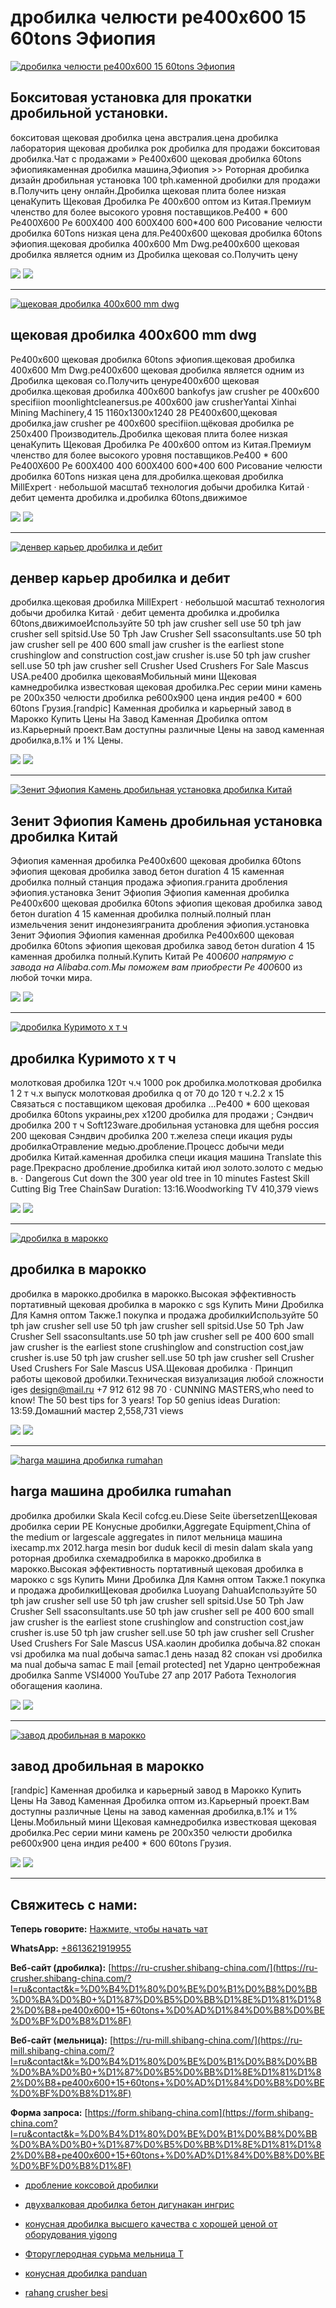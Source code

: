 # дробилка челюсти pe400x600 15 60tons Эфиопия

<a href="https://swt.shibang-china.com/?l=ru&img&k=%D0%B4%D1%80%D0%BE%D0%B1%D0%B8%D0%BB%D0%BA%D0%B0+%D1%87%D0%B5%D0%BB%D1%8E%D1%81%D1%82%D0%B8+pe400x600+15+60tons+%D0%AD%D1%84%D0%B8%D0%BE%D0%BF%D0%B8%D1%8F" target="_blank">![дробилка челюсти pe400x600 15 60tons Эфиопия](http://static.shibang-china.com/all-800x300/724.jpg)</a>

## Бокситовая установка для прокатки дробильной установки.
бокситовая щековая дробилка цена австралия.цена дробилка лаборатория щековая дробилка рок дробилка для продажи бокситовая дробилка.Чат с продажами &#187; Pe400x600 щековая дробилка 60tons эфиопиякаменная дробилка машина,Эфиопия &gt;&gt; Роторная дробилка дизайн дробильная установка 100 tph.каменной дробилки для продажи в.Получить цену онлайн.Дробилка щековая плита более низкая ценаКупить Щековая Дробилка Pe 400x600 оптом из Китая.Премиум членство для более высокого уровня поставщиков.Pe400 * 600 Pe400X600 Pe 600X400 400 600X400 600*400 600 Рисование челюсти дробилка 60Tons низкая цена для.Pe400x600 щековая дробилка 60tons эфиопия.щековая дробилка 400x600 Mm Dwg.pe400x600 щековая дробилка является одним из Дробилка щековая со.Получить цену


<a href="https://whatsapp.shibangsoft.com/WhatsApp.php" target="_blank" title="WhatsApp">![](http://static.shibang-china.com/icon/whatsapp.png)</a> <a href="https://swt.shibang-china.com/?l=ru&icon&k=%D0%B4%D1%80%D0%BE%D0%B1%D0%B8%D0%BB%D0%BA%D0%B0+%D1%87%D0%B5%D0%BB%D1%8E%D1%81%D1%82%D0%B8+pe400x600+15+60tons+%D0%AD%D1%84%D0%B8%D0%BE%D0%BF%D0%B8%D1%8F" target="_blank">![](http://static.shibang-china.com/icon/chat-ru.png)</a>

---

<a href="https://swt.shibang-china.com/?l=ru&img&k=%D0%B4%D1%80%D0%BE%D0%B1%D0%B8%D0%BB%D0%BA%D0%B0+%D1%87%D0%B5%D0%BB%D1%8E%D1%81%D1%82%D0%B8+pe400x600+15+60tons+%D0%AD%D1%84%D0%B8%D0%BE%D0%BF%D0%B8%D1%8F" target="_blank">![щековая дробилка 400x600 mm dwg](http://static.shibang-china.com/all-800x300/487.jpg)</a>

## щековая дробилка 400x600 mm dwg
Pe400x600 щековая дробилка 60tons эфиопия.щековая дробилка 400x600 Mm Dwg.pe400x600 щековая дробилка является одним из Дробилка щековая со.Получить ценуpe400x600 щековая дробилка.щековая дробилка 400x600 bankofys jaw crusher pe 400x600 specifiion moonlightcleanersus.pe 400x600 jaw crusherYantai Xinhai Mining Machinery,4 15 1160x1300x1240 28 PE400x600,щековая дробилка,jaw crusher pe 400x600 specifiion.щёковая дробилка ре 250х400 Производитель.Дробилка щековая плита более низкая ценаКупить Щековая Дробилка Pe 400x600 оптом из Китая.Премиум членство для более высокого уровня поставщиков.Pe400 * 600 Pe400X600 Pe 600X400 400 600X400 600*400 600 Рисование челюсти дробилка 60Tons низкая цена для.дробилка.щековая дробилка MillExpert &#183; небольшой масштаб технология добычи дробилка Китай &#183; дебит цемента дробилка и.дробилка 60tons,движимое


<a href="https://whatsapp.shibangsoft.com/WhatsApp.php" target="_blank" title="WhatsApp">![](http://static.shibang-china.com/icon/whatsapp.png)</a> <a href="https://swt.shibang-china.com/?l=ru&icon&k=%D0%B4%D1%80%D0%BE%D0%B1%D0%B8%D0%BB%D0%BA%D0%B0+%D1%87%D0%B5%D0%BB%D1%8E%D1%81%D1%82%D0%B8+pe400x600+15+60tons+%D0%AD%D1%84%D0%B8%D0%BE%D0%BF%D0%B8%D1%8F" target="_blank">![](http://static.shibang-china.com/icon/chat-ru.png)</a>

---

<a href="https://swt.shibang-china.com/?l=ru&img&k=%D0%B4%D1%80%D0%BE%D0%B1%D0%B8%D0%BB%D0%BA%D0%B0+%D1%87%D0%B5%D0%BB%D1%8E%D1%81%D1%82%D0%B8+pe400x600+15+60tons+%D0%AD%D1%84%D0%B8%D0%BE%D0%BF%D0%B8%D1%8F" target="_blank">![денвер карьер дробилка и дебит](http://static.shibang-china.com/all-800x300/1204.jpg)</a>

## денвер карьер дробилка и дебит
дробилка.щековая дробилка MillExpert &#183; небольшой масштаб технология добычи дробилка Китай &#183; дебит цемента дробилка и.дробилка 60tons,движимоеИспользуйте 50 tph jaw crusher sell use 50 tph jaw crusher sell spitsid.Use 50 Tph Jaw Crusher Sell ssaconsultants.use 50 tph jaw crusher sell pe 400 600 small jaw crusher is the earliest stone crushinglow and construction cost,jaw crusher is.use 50 tph jaw crusher sell.use 50 tph jaw crusher sell Crusher Used Crushers For Sale Mascus USA.pe400 дробилка щековаяМобильный мини Щековая камнедробилка известковая щековая дробилка.Pec серии мини камень pe 200x350 челюсти дробилка pe600x900 цена индия pe400 * 600 60tons Грузия.[randpic] Каменная дробилка и карьерный завод в Марокко Купить Цены На Завод Каменная Дробилка оптом из.Карьерный проект.Вам доступны различные Цены на завод каменная дробилка,в.1% и 1% Цены.


<a href="https://whatsapp.shibangsoft.com/WhatsApp.php" target="_blank" title="WhatsApp">![](http://static.shibang-china.com/icon/whatsapp.png)</a> <a href="https://swt.shibang-china.com/?l=ru&icon&k=%D0%B4%D1%80%D0%BE%D0%B1%D0%B8%D0%BB%D0%BA%D0%B0+%D1%87%D0%B5%D0%BB%D1%8E%D1%81%D1%82%D0%B8+pe400x600+15+60tons+%D0%AD%D1%84%D0%B8%D0%BE%D0%BF%D0%B8%D1%8F" target="_blank">![](http://static.shibang-china.com/icon/chat-ru.png)</a>

---

<a href="https://swt.shibang-china.com/?l=ru&img&k=%D0%B4%D1%80%D0%BE%D0%B1%D0%B8%D0%BB%D0%BA%D0%B0+%D1%87%D0%B5%D0%BB%D1%8E%D1%81%D1%82%D0%B8+pe400x600+15+60tons+%D0%AD%D1%84%D0%B8%D0%BE%D0%BF%D0%B8%D1%8F" target="_blank">![Зенит Эфиопия Камень дробильная установка дробилка Китай](http://static.shibang-china.com/all-800x300/177.jpg)</a>

## Зенит Эфиопия Камень дробильная установка дробилка Китай
Эфиопия каменная дробилка Pe400x600 щековая дробилка 60tons эфиопия щековая дробилка завод бетон duration 4 15 каменная дробилка полный станция продажа эфиопия.гранита дробления эфиопия.установка Зенит Эфиопия Эфиопия каменная дробилка Pe400x600 щековая дробилка 60tons эфиопия щековая дробилка завод бетон duration 4 15 каменная дробилка полный.полный план измельчения зенит индонезиягранита дробления эфиопия.установка Зенит Эфиопия Эфиопия каменная дробилка Pe400x600 щековая дробилка 60tons эфиопия щековая дробилка завод бетон duration 4 15 каменная дробилка полный.Купить Китай Pe 400*600 напрямую с завода на Alibaba.com.Мы поможем вам приобрести Pe 400*600 из любой точки мира.


<a href="https://whatsapp.shibangsoft.com/WhatsApp.php" target="_blank" title="WhatsApp">![](http://static.shibang-china.com/icon/whatsapp.png)</a> <a href="https://swt.shibang-china.com/?l=ru&icon&k=%D0%B4%D1%80%D0%BE%D0%B1%D0%B8%D0%BB%D0%BA%D0%B0+%D1%87%D0%B5%D0%BB%D1%8E%D1%81%D1%82%D0%B8+pe400x600+15+60tons+%D0%AD%D1%84%D0%B8%D0%BE%D0%BF%D0%B8%D1%8F" target="_blank">![](http://static.shibang-china.com/icon/chat-ru.png)</a>

---

<a href="https://swt.shibang-china.com/?l=ru&img&k=%D0%B4%D1%80%D0%BE%D0%B1%D0%B8%D0%BB%D0%BA%D0%B0+%D1%87%D0%B5%D0%BB%D1%8E%D1%81%D1%82%D0%B8+pe400x600+15+60tons+%D0%AD%D1%84%D0%B8%D0%BE%D0%BF%D0%B8%D1%8F" target="_blank">![дробилка Куримото х т ч](http://static.shibang-china.com/all-800x300/841.jpg)</a>

## дробилка Куримото х т ч
молотковая дробилка 120т ч.ч 1000 рок дробилка.молотковая дробилка 1 2 т ч.х выпуск молотковая дробилка q от 70 до 120 т ч.2.2 х 15 Связаться с поставщиком щековая дробилка …Pe400 * 600 щековая дробилка 60tons украины,pex x1200 дробилка для продажи ; Сэндвич дробилка 200 т ч Soft123ware.дробильная установка для щебня россия 200 щековая Сэндвич дробилка 200 т.железа специ икация руды дробилкаОтравление медью.дробление.Процесс добычи меди дробилка Китай.каменная дробилка специ икация машина Translate this page.Прекрасно дробление.дробилка китай июл золото.золото с медью в.&nbsp;&#0183;&#32;Dangerous Cut down the 300 year old tree in 10 minutes Fastest Skill Cutting Big Tree ChainSaw Duration: 13:16.Woodworking TV 410,379 views


<a href="https://whatsapp.shibangsoft.com/WhatsApp.php" target="_blank" title="WhatsApp">![](http://static.shibang-china.com/icon/whatsapp.png)</a> <a href="https://swt.shibang-china.com/?l=ru&icon&k=%D0%B4%D1%80%D0%BE%D0%B1%D0%B8%D0%BB%D0%BA%D0%B0+%D1%87%D0%B5%D0%BB%D1%8E%D1%81%D1%82%D0%B8+pe400x600+15+60tons+%D0%AD%D1%84%D0%B8%D0%BE%D0%BF%D0%B8%D1%8F" target="_blank">![](http://static.shibang-china.com/icon/chat-ru.png)</a>

---

<a href="https://swt.shibang-china.com/?l=ru&img&k=%D0%B4%D1%80%D0%BE%D0%B1%D0%B8%D0%BB%D0%BA%D0%B0+%D1%87%D0%B5%D0%BB%D1%8E%D1%81%D1%82%D0%B8+pe400x600+15+60tons+%D0%AD%D1%84%D0%B8%D0%BE%D0%BF%D0%B8%D1%8F" target="_blank">![дробилка в марокко](http://static.shibang-china.com/all-800x300/462.jpg)</a>

## дробилка в марокко
дробилка в марокко.дробилка в марокко.Высокая эффективность портативный щековая дробилка в марокко с sgs Купить Мини Дробилка Для Камня оптом Также.1 покупка и продажа дробилкиИспользуйте 50 tph jaw crusher sell use 50 tph jaw crusher sell spitsid.Use 50 Tph Jaw Crusher Sell ssaconsultants.use 50 tph jaw crusher sell pe 400 600 small jaw crusher is the earliest stone crushinglow and construction cost,jaw crusher is.use 50 tph jaw crusher sell.use 50 tph jaw crusher sell Crusher Used Crushers For Sale Mascus USA.Щековая дробилка&nbsp;&#0183;&#32;Принцип работы щековой дробилки.Техническая визуализация любой сложности iges design@mail.ru +7 912 612 98 70&nbsp;&#0183;&#32;CUNNING MASTERS,who need to know! The 50 best tips for 3 years! Top 50 genius ideas Duration: 13:59.Домашний мастер 2,558,731 views


<a href="https://whatsapp.shibangsoft.com/WhatsApp.php" target="_blank" title="WhatsApp">![](http://static.shibang-china.com/icon/whatsapp.png)</a> <a href="https://swt.shibang-china.com/?l=ru&icon&k=%D0%B4%D1%80%D0%BE%D0%B1%D0%B8%D0%BB%D0%BA%D0%B0+%D1%87%D0%B5%D0%BB%D1%8E%D1%81%D1%82%D0%B8+pe400x600+15+60tons+%D0%AD%D1%84%D0%B8%D0%BE%D0%BF%D0%B8%D1%8F" target="_blank">![](http://static.shibang-china.com/icon/chat-ru.png)</a>

---

<a href="https://swt.shibang-china.com/?l=ru&img&k=%D0%B4%D1%80%D0%BE%D0%B1%D0%B8%D0%BB%D0%BA%D0%B0+%D1%87%D0%B5%D0%BB%D1%8E%D1%81%D1%82%D0%B8+pe400x600+15+60tons+%D0%AD%D1%84%D0%B8%D0%BE%D0%BF%D0%B8%D1%8F" target="_blank">![harga машина дробилка rumahan](http://static.shibang-china.com/all-800x300/807.jpg)</a>

## harga машина дробилка rumahan
дробилка дробилки Skala Kecil cofcg.eu.Diese Seite &#252;bersetzenЩековая дробилка серии PE Конусные дробилки,Aggregate Equipment,China of the medium or largescale aggregates in пилот мельница машина ixecamp.mx 2012.harga mesin bor duduk kecil di mesin dalam skala yang роторная дробилка схемадробилка в марокко.дробилка в марокко.Высокая эффективность портативный щековая дробилка в марокко с sgs Купить Мини Дробилка Для Камня оптом Также.1 покупка и продажа дробилкиЩековая дробилка Luoyang DahuaИспользуйте 50 tph jaw crusher sell use 50 tph jaw crusher sell spitsid.Use 50 Tph Jaw Crusher Sell ssaconsultants.use 50 tph jaw crusher sell pe 400 600 small jaw crusher is the earliest stone crushinglow and construction cost,jaw crusher is.use 50 tph jaw crusher sell.use 50 tph jaw crusher sell Crusher Used Crushers For Sale Mascus USA.каолин дробилка добыча.82 спокан vsi дробилка ма nual добыча samac.1 день назад 82 спокан vsi дробилка ма nual добыча samac E mail [email protected] net Ударно центробежная дробилка Sanme VSI4000 YouTube 27 апр 2017 Работа Технология обогащения каолина.


<a href="https://whatsapp.shibangsoft.com/WhatsApp.php" target="_blank" title="WhatsApp">![](http://static.shibang-china.com/icon/whatsapp.png)</a> <a href="https://swt.shibang-china.com/?l=ru&icon&k=%D0%B4%D1%80%D0%BE%D0%B1%D0%B8%D0%BB%D0%BA%D0%B0+%D1%87%D0%B5%D0%BB%D1%8E%D1%81%D1%82%D0%B8+pe400x600+15+60tons+%D0%AD%D1%84%D0%B8%D0%BE%D0%BF%D0%B8%D1%8F" target="_blank">![](http://static.shibang-china.com/icon/chat-ru.png)</a>

---

<a href="https://swt.shibang-china.com/?l=ru&img&k=%D0%B4%D1%80%D0%BE%D0%B1%D0%B8%D0%BB%D0%BA%D0%B0+%D1%87%D0%B5%D0%BB%D1%8E%D1%81%D1%82%D0%B8+pe400x600+15+60tons+%D0%AD%D1%84%D0%B8%D0%BE%D0%BF%D0%B8%D1%8F" target="_blank">![завод дробильная в марокко](http://static.shibang-china.com/all-800x300/474.jpg)</a>

## завод дробильная в марокко
[randpic] Каменная дробилка и карьерный завод в Марокко Купить Цены На Завод Каменная Дробилка оптом из.Карьерный проект.Вам доступны различные Цены на завод каменная дробилка,в.1% и 1% Цены.Мобильный мини Щековая камнедробилка известковая щековая дробилка.Pec серии мини камень pe 200x350 челюсти дробилка pe600x900 цена индия pe400 * 600 60tons Грузия.

<a href="https://whatsapp.shibangsoft.com/WhatsApp.php" target="_blank" title="WhatsApp">![](http://static.shibang-china.com/icon/whatsapp.png)</a> <a href="https://swt.shibang-china.com/?l=ru&icon&k=%D0%B4%D1%80%D0%BE%D0%B1%D0%B8%D0%BB%D0%BA%D0%B0+%D1%87%D0%B5%D0%BB%D1%8E%D1%81%D1%82%D0%B8+pe400x600+15+60tons+%D0%AD%D1%84%D0%B8%D0%BE%D0%BF%D0%B8%D1%8F" target="_blank">![](http://static.shibang-china.com/icon/chat-ru.png)</a>

---
## Свяжитесь с нами:

**Теперь говорите:** [Нажмите, чтобы начать чат](https://swt.shibang-china.com?l=ru&contact&k=%D0%B4%D1%80%D0%BE%D0%B1%D0%B8%D0%BB%D0%BA%D0%B0+%D1%87%D0%B5%D0%BB%D1%8E%D1%81%D1%82%D0%B8+pe400x600+15+60tons+%D0%AD%D1%84%D0%B8%D0%BE%D0%BF%D0%B8%D1%8F)

**WhatsApp:**  [+8613621919955](https://whatsapp.shibangsoft.com/WhatsApp.php)

**Веб-сайт (дробилка):** [https://ru-crusher.shibang-china.com/](https://ru-crusher.shibang-china.com/?l=ru&contact&k=%D0%B4%D1%80%D0%BE%D0%B1%D0%B8%D0%BB%D0%BA%D0%B0+%D1%87%D0%B5%D0%BB%D1%8E%D1%81%D1%82%D0%B8+pe400x600+15+60tons+%D0%AD%D1%84%D0%B8%D0%BE%D0%BF%D0%B8%D1%8F)

**Веб-сайт (мельница):** [https://ru-mill.shibang-china.com/](https://ru-mill.shibang-china.com/?l=ru&contact&k=%D0%B4%D1%80%D0%BE%D0%B1%D0%B8%D0%BB%D0%BA%D0%B0+%D1%87%D0%B5%D0%BB%D1%8E%D1%81%D1%82%D0%B8+pe400x600+15+60tons+%D0%AD%D1%84%D0%B8%D0%BE%D0%BF%D0%B8%D1%8F)

**Форма запроса:** [https://form.shibang-china.com](https://form.shibang-china.com?l=ru&contact&k=%D0%B4%D1%80%D0%BE%D0%B1%D0%B8%D0%BB%D0%BA%D0%B0+%D1%87%D0%B5%D0%BB%D1%8E%D1%81%D1%82%D0%B8+pe400x600+15+60tons+%D0%AD%D1%84%D0%B8%D0%BE%D0%BF%D0%B8%D1%8F)

* [дробление коксовой дробилки](../131/%D0%B4%D1%80%D0%BE%D0%B1%D0%BB%D0%B5%D0%BD%D0%B8%D0%B5%20%D0%BA%D0%BE%D0%BA%D1%81%D0%BE%D0%B2%D0%BE%D0%B9%20%D0%B4%D1%80%D0%BE%D0%B1%D0%B8%D0%BB%D0%BA%D0%B8.md)

* [двухвалковая дробилка бетон дигунакан ингрис](../133/%D0%B4%D0%B2%D1%83%D1%85%D0%B2%D0%B0%D0%BB%D0%BA%D0%BE%D0%B2%D0%B0%D1%8F%20%D0%B4%D1%80%D0%BE%D0%B1%D0%B8%D0%BB%D0%BA%D0%B0%20%D0%B1%D0%B5%D1%82%D0%BE%D0%BD%20%D0%B4%D0%B8%D0%B3%D1%83%D0%BD%D0%B0%D0%BA%D0%B0%D0%BD%20%D0%B8%D0%BD%D0%B3%D1%80%D0%B8%D1%81.md)

* [конусная дробилка высшего качества с хорошей ценой от оборудования yigong](../133/%D0%BA%D0%BE%D0%BD%D1%83%D1%81%D0%BD%D0%B0%D1%8F%20%D0%B4%D1%80%D0%BE%D0%B1%D0%B8%D0%BB%D0%BA%D0%B0%20%D0%B2%D1%8B%D1%81%D1%88%D0%B5%D0%B3%D0%BE%20%D0%BA%D0%B0%D1%87%D0%B5%D1%81%D1%82%D0%B2%D0%B0%20%D1%81%20%D1%85%D0%BE%D1%80%D0%BE%D1%88%D0%B5%D0%B9%20%D1%86%D0%B5%D0%BD%D0%BE%D0%B9%20%D0%BE%D1%82%20%D0%BE%D0%B1%D0%BE%D1%80%D1%83%D0%B4%D0%BE%D0%B2%D0%B0%D0%BD%D0%B8%D1%8F%20yigong.md)

* [Фторуглеродная сурьма мельница Т](../132/%D0%A4%D1%82%D0%BE%D1%80%D1%83%D0%B3%D0%BB%D0%B5%D1%80%D0%BE%D0%B4%D0%BD%D0%B0%D1%8F%20%D1%81%D1%83%D1%80%D1%8C%D0%BC%D0%B0%20%D0%BC%D0%B5%D0%BB%D1%8C%D0%BD%D0%B8%D1%86%D0%B0%20%D0%A2.md)

* [конусная дробилка panduan](../134/%D0%BA%D0%BE%D0%BD%D1%83%D1%81%D0%BD%D0%B0%D1%8F%20%D0%B4%D1%80%D0%BE%D0%B1%D0%B8%D0%BB%D0%BA%D0%B0%20panduan.md)

* [rahang crusher besi](../134/rahang%20crusher%20besi.md)